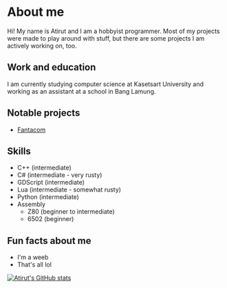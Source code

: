 # About me
Hi! My name is Atirut and I am a hobbyist programmer. Most of my projects were made to play around with stuff, but there are some projects I am actively working on, too.

## Work and education
I am currently studying computer science at Kasetsart University and working as an assistant at a school in Bang Lamung.

## Notable projects
- [Fantacom](https://github.com/atirut-w/fantacom)

## Skills
- C++ (intermediate)
- C# (intermediate - very rusty)
- GDScript (intermediate)
- Lua (intermediate - somewhat rusty)
- Python (intermediate)
- Assembly
  - Z80 (beginner to intermediate)
  - 6502 (beginner)

## Fun facts about me
- I'm a weeb
- That's all lol

[![Atirut's GitHub stats](https://github-readme-stats.vercel.app/api?username=atirut-w)](https://github.com/anuraghazra/github-readme-stats)
